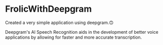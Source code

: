 # FrolicWithDeepgram

Created a very simple application using deepgram.🙃

Deepgram's AI Speech Recognition aids in the development of better voice applications by allowing for faster and more accurate transcription.
